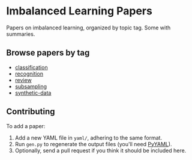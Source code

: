 
# Imbalanced Learning Papers

Papers on imbalanced learning, organized by topic tag.  Some with summaries.


## Browse papers by tag

<!--PAPERS-OUTPUT-->
  - [classification](output/classification.md)
  - [recognition](output/recognition.md)
  - [review](output/review.md)
  - [subsampling](output/subsampling.md)
  - [synthetic-data](output/synthetic-data.md)
<!--/PAPERS-OUTPUT-->

## Contributing

To add a paper:

  1. Add a new YAML file in `yaml/`, adhering to the same format.
  2. Run `gen.py` to regenerate the output files (you'll need [PyYAML](https://github.com/yaml/pyyaml)).
  3. Optionally, send a pull request if you think it should be included here.